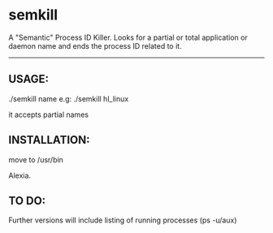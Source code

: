 # semkill

A "Semantic" Process ID Killer. 
Looks for a partial or total application or daemon name and ends the process ID related to it. 


--------------------------
USAGE:
------
./semkill name 
e.g: ./semkill hl_linux

it accepts partial names

INSTALLATION:
-------------
move to /usr/bin 


Alexia.

TO DO:
------
Further versions will include listing of running processes (ps -u/aux)
